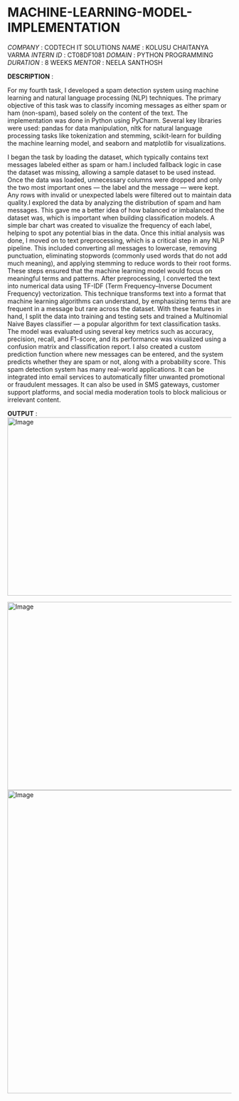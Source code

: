 # MACHINE-LEARNING-MODEL-IMPLEMENTATION
*COMPANY* : CODTECH IT SOLUTIONS
*NAME* : KOLUSU CHAITANYA VARMA
*INTERN ID* : CT08DF1081
*DOMAIN* : PYTHON PROGRAMMING
*DURATION* : 8 WEEKS
*MENTOR* : NEELA SANTHOSH

**DESCRIPTION** :

For my fourth task, I developed a spam detection system using machine learning and natural language processing (NLP) techniques. The primary objective of this task was to classify incoming messages as either spam or ham (non-spam), based solely on the content of the text. The implementation was done in Python using PyCharm. Several key libraries were used: pandas for data manipulation, nltk for natural language processing tasks like tokenization and stemming, scikit-learn for building the machine learning model, and seaborn and matplotlib for visualizations.

I began the task by loading the dataset, which typically contains  text messages labeled either as spam or ham.I included fallback logic in case the dataset was missing, allowing a sample dataset to be used instead. Once the data was loaded, unnecessary columns were dropped and only the two most important ones — the label and the message — were kept. Any rows with invalid or unexpected labels were filtered out to maintain data quality.I explored the data by analyzing the distribution of spam and ham messages. This gave me a better idea of how balanced or imbalanced the dataset was, which is important when building classification models. A simple bar chart was created to visualize the frequency of each label, helping to spot any potential bias in the data. Once this initial analysis was done, I moved on to text preprocessing, which is a critical step in any NLP pipeline. This included converting all messages to lowercase, removing punctuation, eliminating stopwords (commonly used words that do not add much meaning), and applying stemming to reduce words to their root forms. These steps ensured that the machine learning model would focus on meaningful terms and patterns.
After preprocessing, I converted the text into numerical data using TF-IDF (Term Frequency–Inverse Document Frequency) vectorization. This technique transforms text into a format that machine learning algorithms can understand, by emphasizing terms that are frequent in a message but rare across the dataset. With these features in hand, I split the data into training and testing sets and trained a Multinomial Naive Bayes classifier — a popular algorithm for text classification tasks.
The model was evaluated using several key metrics such as accuracy, precision, recall, and F1-score, and its performance was visualized using a confusion matrix and classification report. I also created a custom prediction function where new messages can be entered, and the system predicts whether they are spam or not, along with a probability score.
This spam detection system has many real-world applications. It can be integrated into email services to automatically filter unwanted promotional or fraudulent messages. It can also be used in SMS gateways, customer support platforms, and social media moderation tools to block malicious or irrelevant content.

**OUTPUT** :
<img width="600" height="400" alt="Image" src="https://github.com/user-attachments/assets/62894a3a-baac-484c-8515-42c35e14f2d2" />

<img width="1843" height="422" alt="Image" src="https://github.com/user-attachments/assets/aea8fe30-1da5-4482-9616-39e2ef357191" />

<img width="744" height="680" alt="Image" src="https://github.com/user-attachments/assets/8bf67ebf-ce09-4527-be5a-94bc4f03d768" />



